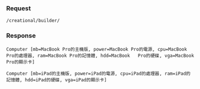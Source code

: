 
### Request 
`/creational/builder/`

### Response
	Computer [mb=MacBook Pro的主機版, power=MacBook Pro的電源, cpu=MacBook Pro的處理器, ram=MacBook Pro的記憶體, hdd=MacBook 	Pro的硬碟, vga=MacBook Pro的顯示卡]
	
	Computer [mb=iPad的主機版, power=iPad的電源, cpu=iPad的處理器, ram=iPad的記憶體, hdd=iPad的硬碟, vga=iPad的顯示卡]